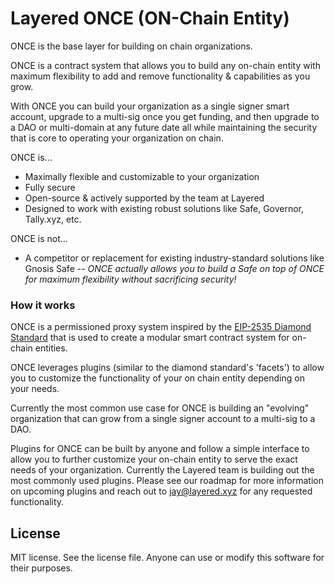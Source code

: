 # Layered ONCE (ON-Chain Entity)

ONCE is the base layer for building on chain organizations.

ONCE is a contract system that allows you to build any on-chain entity with maximum flexibility to add and remove functionality & capabilities as you grow. 

With ONCE you can build your organization as a single signer smart account, upgrade to a multi-sig once you get funding, and then upgrade to a DAO or multi-domain at any future date all while maintaining the security that is core to operating your organization on chain. 

ONCE is...
- Maximally flexible and customizable to your organization
- Fully secure
- Open-source & actively supported by the team at Layered
- Designed to work with existing robust solutions like Safe, Governor, Tally.xyz, etc.

ONCE is not...
- A competitor or replacement for existing industry-standard solutions like Gnosis Safe -- _ONCE actually allows you to build a Safe on top of ONCE for maximum flexibility without sacrificing security!_

### How it works
ONCE is a permissioned proxy system inspired by the [EIP-2535 Diamond Standard](https://github.com/ethereum/EIPs/issues/2535) that is used to create a modular smart contract system for on-chain entities.

ONCE leverages plugins (similar to the diamond standard's 'facets') to allow you to customize the functionality of your on chain entity depending on your needs.

Currently the most common use case for ONCE is building an "evolving" organization that can grow from a single signer account to a multi-sig to a DAO.

Plugins for ONCE can be built by anyone and follow a simple interface to allow you to further customize your on-chain entity to serve the exact needs of your organization. Currently the Layered team is building out the most commonly used plugins. Please see our roadmap for more information on upcoming plugins and reach out to jay@layered.xyz for any requested functionality. 

## License

MIT license. See the license file.
Anyone can use or modify this software for their purposes.

